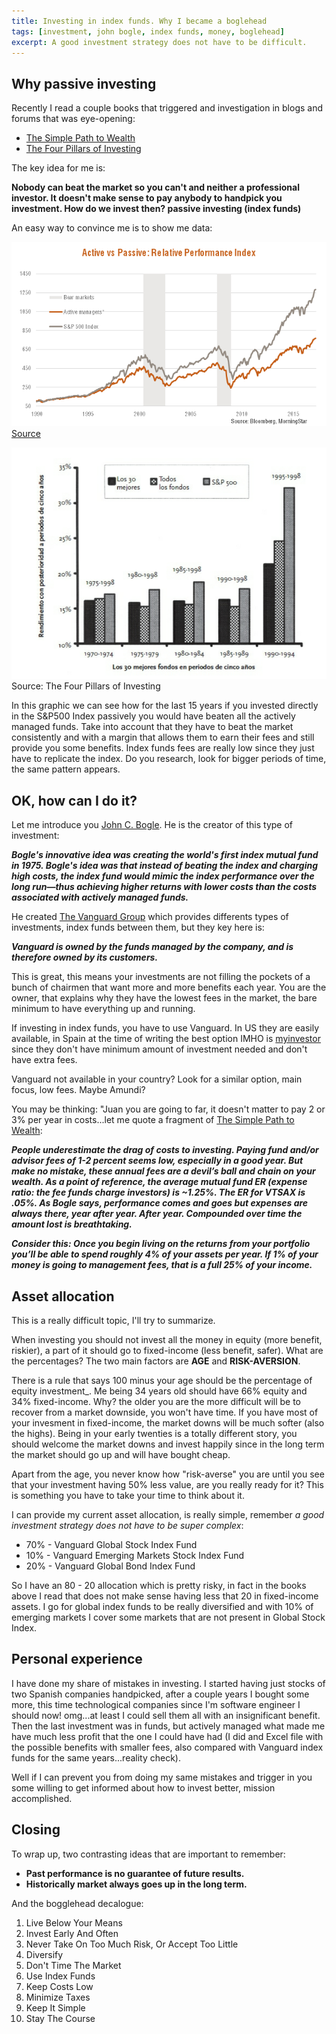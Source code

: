 ```yaml
---
title: Investing in index funds. Why I became a boglehead
tags: [investment, john bogle, index funds, money, boglehead]
excerpt: A good investment strategy does not have to be difficult.
---
```


## Why passive investing

Recently I read a couple books that triggered and investigation in blogs and forums that was eye-opening:

- [The Simple Path to Wealth](https://www.amazon.com/Simple-Path-Wealth-financial-independence/dp/1533667926)
- [The Four Pillars of Investing](https://www.amazon.com/Four-Pillars-Investing-Building-Portfolio-ebook/dp/B0041842TW/ref=tmm_kin_swatch_0?_encoding=UTF8&qid=1587285907&sr=8-1)

The key idea for me is:

**Nobody can beat the market so you can't and neither a professional investor. It doesn't make sense to pay anybody to handpick you investment. How do we invest then? passive investing (index funds)**

An easy way to convince me is to show me data:

![Active vs passive investing](../images/activevspassive.png)
[Source](https://www.betashares.com.au/insights/passive-investment-cyclical/)

![Funds agains S&P 500 index after 5 years](../images/fundsVSmarkets.png)
Source: The Four Pillars of Investing

In this graphic we can see how for the last 15 years if you invested directly in the S&P500 Index passively you would have beaten all the actively managed funds. Take into account that they have to beat the market consistently and with a margin that allows them to earn their fees and still provide you some benefits. Index funds fees are really low since they just have to replicate the index. Do you research, look for bigger periods of time, the same pattern appears.

## OK, how can I do it?

Let me introduce you [John C. Bogle](https://en.wikipedia.org/wiki/John_C._Bogle). He is the creator of this type of investment:

**_Bogle's innovative idea was creating the world's first index mutual fund in 1975. Bogle's idea was that instead of beating the index and charging high costs, the index fund would mimic the index performance over the long run—thus achieving higher returns with lower costs than the costs associated with actively managed funds._**

He created [The Vanguard Group](https://en.wikipedia.org/wiki/The_Vanguard_Group) which provides differents types of investments, index funds between them, but they key here is:

**_Vanguard is owned by the funds managed by the company, and is therefore owned by its customers._**

This is great, this means your investments are not filling the pockets of a bunch of chairmen that want more and more benefits each year. You are the owner, that explains why they have the lowest fees in the market, the bare minimum to have everything up and running.

If investing in index funds, you have to use Vanguard. In US they are easily available, in Spain at the time of writing the best option IMHO is [myinvestor](https://myinvestor.es/) since they don't have minimum amount of investment needed and don't have extra fees.

Vanguard not available in your country? Look for a similar option, main focus, low fees. Maybe Amundi?

You may be thinking: "Juan you are going to far, it doesn't matter to pay 2 or 3% per year in costs...let me quote a fragment of [The Simple Path to Wealth](https://www.amazon.com/Simple-Path-Wealth-financial-independence/dp/1533667926):

**_People underestimate the drag of costs to investing.
Paying fund and/or advisor fees of 1-2 percent seems low, especially in a good year. But make no mistake, these annual fees are a devil’s ball and chain on your wealth. As a point of reference, the average mutual fund ER (expense ratio: the fee funds charge investors) is ~1.25%. The ER for VTSAX is .05%. As Bogle says, performance comes and goes but expenses are always there, year after year. After year. Compounded over time the amount lost is breathtaking._**

**_Consider this: Once you begin living on the returns from your portfolio you’ll be able to spend roughly 4% of your assets per year. If 1% of your money is going to management fees, that is a full 25% of your income._**

## Asset allocation

This is a really difficult topic, I'll try to summarize.

When investing you should not invest all the money in equity (more benefit, riskier), a part of it should go to fixed-income (less benefit, safer). What are the percentages? The two main factors are **AGE** and **RISK-AVERSION**.

There is a rule that says 100 minus your age should be the percentage of equity investment\_. Me being 34 years old should have 66% equity and 34% fixed-income. Why? the older you are the more difficult will be to recover from a market downside, you won't have time. If you have most of your invesment in fixed-income, the market downs will be much softer (also the highs). Being in your early twenties is a totally different story, you should welcome the market downs and invest happily since in the long term the market should go up and will have bought cheap.

Apart from the age, you never know how "risk-averse" you are until you see that your investment having 50% less value, are you really ready for it? This is something you have to take your time to think about it.

I can provide my current asset allocation, is really simple, remember _a good investment strategy does not have to be super complex_:

- 70% - Vanguard Global Stock Index Fund
- 10% - Vanguard Emerging Markets Stock Index Fund
- 20% - Vanguard Global Bond Index Fund

So I have an 80 - 20 allocation which is pretty risky, in fact in the books above I read that does not make sense having less that 20 in fixed-income assets.
I go for global index funds to be really diversified and with 10% of emerging markets I cover some markets that are not present in Global Stock Index.

## Personal experience

I have done my share of mistakes in investing. I started having just stocks of two Spanish companies handpicked, after a couple years I bought some more, this time technological companies since I'm software engineer I should now! omg...at least I could sell them all with an insignificant benefit. Then the last investment was in funds, but actively managed what made me have much less profit that the one I could have had (I did and Excel file with the possible benefits with smaller fees, also compared with Vanguard index funds for the same years...reality check).

Well if I can prevent you from doing my same mistakes and trigger in you some willing to get informed about how to invest better, mission accomplished.

## Closing

To wrap up, two contrasting ideas that are important to remember:

- **Past performance is no guarantee of future results.**
- **Historically market always goes up in the long term.**

And the bogglehead decalogue:

1. Live Below Your Means
1. Invest Early And Often
1. Never Take On Too Much Risk, Or Accept Too Little
1. Diversify
1. Don't Time The Market
1. Use Index Funds
1. Keep Costs Low
1. Minimize Taxes
1. Keep It Simple
1. Stay The Course
